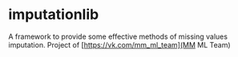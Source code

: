 # imputationlib
A framework to provide some effective methods of missing values imputation.
Project of [https://vk.com/mm_ml_team](MM ML Team)

